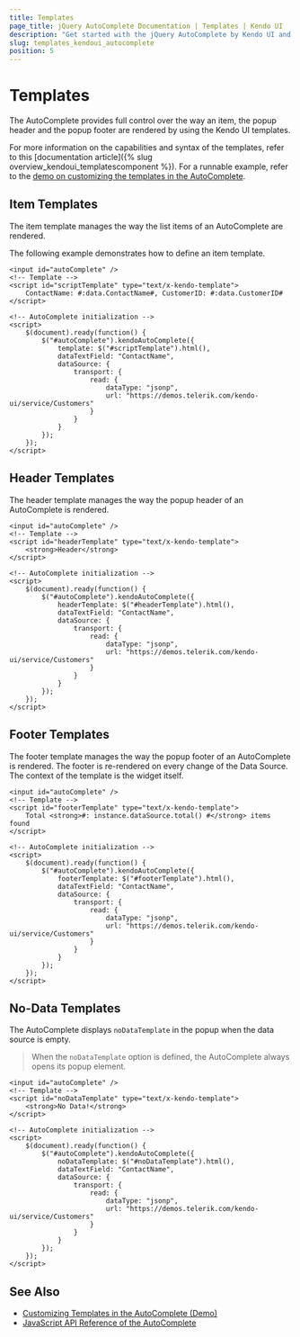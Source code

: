 ```yaml
---
title: Templates
page_title: jQuery AutoComplete Documentation | Templates | Kendo UI
description: "Get started with the jQuery AutoComplete by Kendo UI and use the item, header, footer, and no-data templates to organize its data."
slug: templates_kendoui_autocomplete
position: 5
---
```


# Templates

The AutoComplete provides full control over the way an item, the popup header and the popup footer are rendered by using the Kendo UI templates.

For more information on the capabilities and syntax of the templates, refer to this [documentation article]({% slug overview_kendoui_templatescomponent %}). For a runnable example, refer to the [demo on customizing the templates in the AutoComplete](https://demos.telerik.com/kendo-ui/autocomplete/template).

## Item Templates

The item template manages the way the list items of an AutoComplete are rendered.

The following example demonstrates how to define an item template.

    <input id="autoComplete" />
    <!-- Template -->
    <script id="scriptTemplate" type="text/x-kendo-template">
        ContactName: #:data.ContactName#, CustomerID: #:data.CustomerID#
    </script>

    <!-- AutoComplete initialization -->
    <script>
        $(document).ready(function() {
            $("#autoComplete").kendoAutoComplete({
                template: $("#scriptTemplate").html(),
                dataTextField: "ContactName",
                dataSource: {
                    transport: {
                        read: {
                            dataType: "jsonp",
                            url: "https://demos.telerik.com/kendo-ui/service/Customers"
                        }
                    }
                }
            });
        });
    </script>

## Header Templates

The header template manages the way the popup header of an AutoComplete is rendered.

    <input id="autoComplete" />
    <!-- Template -->
    <script id="headerTemplate" type="text/x-kendo-template">
        <strong>Header</strong>
    </script>

    <!-- AutoComplete initialization -->
    <script>
        $(document).ready(function() {
            $("#autoComplete").kendoAutoComplete({
                headerTemplate: $("#headerTemplate").html(),
                dataTextField: "ContactName",
                dataSource: {
                    transport: {
                        read: {
                            dataType: "jsonp",
                            url: "https://demos.telerik.com/kendo-ui/service/Customers"
                        }
                    }
                }
            });
        });
    </script>

## Footer Templates

The footer template manages the way the popup footer of an AutoComplete is rendered. The footer is re-rendered on every change of the Data Source. The context of the template is the widget itself.

    <input id="autoComplete" />
    <!-- Template -->
    <script id="footerTemplate" type="text/x-kendo-template">
        Total <strong>#: instance.dataSource.total() #</strong> items found
    </script>

    <!-- AutoComplete initialization -->
    <script>
        $(document).ready(function() {
            $("#autoComplete").kendoAutoComplete({
                footerTemplate: $("#footerTemplate").html(),
                dataTextField: "ContactName",
                dataSource: {
                    transport: {
                        read: {
                            dataType: "jsonp",
                            url: "https://demos.telerik.com/kendo-ui/service/Customers"
                        }
                    }
                }
            });
        });
    </script>

## No-Data Templates

The AutoComplete displays `noDataTemplate` in the popup when the data source is empty.

> When the `noDataTemplate` option is defined, the AutoComplete always opens its popup element.

    <input id="autoComplete" />
    <!-- Template -->
    <script id="noDataTemplate" type="text/x-kendo-template">
        <strong>No Data!</strong>
    </script>

    <!-- AutoComplete initialization -->
    <script>
        $(document).ready(function() {
            $("#autoComplete").kendoAutoComplete({
                noDataTemplate: $("#noDataTemplate").html(),
                dataTextField: "ContactName",
                dataSource: {
                    transport: {
                        read: {
                            dataType: "jsonp",
                            url: "https://demos.telerik.com/kendo-ui/service/Customers"
                        }
                    }
                }
            });
        });
    </script>

## See Also

* [Customizing Templates in the AutoComplete (Demo)](https://demos.telerik.com/kendo-ui/autocomplete/template)
* [JavaScript API Reference of the AutoComplete](/api/javascript/ui/autocomplete)

